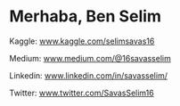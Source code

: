 # Merhaba, Ben Selim


Kaggle: www.kaggle.com/selimsavas16

Medium: www.medium.com/@16savasselim

Linkedin: www.linkedin.com/in/savasselim/

Twitter: www.twitter.com/SavasSelim16

